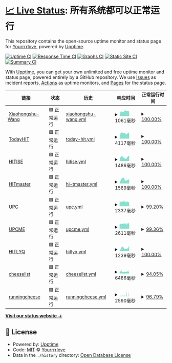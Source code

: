 # [📈 Live Status](https://Yourrrrlove.github.io/upptime): <!--live status--> **所有系统都可以正常运行**

This repository contains the open-source uptime monitor and status page for [Yourrrrlove](https://Yourrrrlove.github.io/upptime), powered by [Upptime](https://github.com/upptime/upptime).

[![Uptime CI](https://github.com/Yourrrrlove/upptime/workflows/Uptime%20CI/badge.svg)](https://github.com/Yourrrrlove/upptime/actions?query=workflow%3A%22Uptime+CI%22)
[![Response Time CI](https://github.com/Yourrrrlove/upptime/workflows/Response%20Time%20CI/badge.svg)](https://github.com/Yourrrrlove/upptime/actions?query=workflow%3A%22Response+Time+CI%22)
[![Graphs CI](https://github.com/Yourrrrlove/upptime/workflows/Graphs%20CI/badge.svg)](https://github.com/Yourrrrlove/upptime/actions?query=workflow%3A%22Graphs+CI%22)
[![Static Site CI](https://github.com/Yourrrrlove/upptime/workflows/Static%20Site%20CI/badge.svg)](https://github.com/Yourrrrlove/upptime/actions?query=workflow%3A%22Static+Site+CI%22)
[![Summary CI](https://github.com/Yourrrrlove/upptime/workflows/Summary%20CI/badge.svg)](https://github.com/Yourrrrlove/upptime/actions?query=workflow%3A%22Summary+CI%22)

With [Upptime](https://upptime.js.org), you can get your own unlimited and free uptime monitor and status page, powered entirely by a GitHub repository. We use [Issues](https://github.com/Yourrrrlove/upptime/issues) as incident reports, [Actions](https://github.com/Yourrrrlove/upptime/actions) as uptime monitors, and [Pages](https://Yourrrrlove.github.io/upptime) for the status page.

<!--start: status pages-->
<!-- This summary is generated by Upptime (https://github.com/upptime/upptime) -->
<!-- Do not edit this manually, your changes will be overwritten -->
<!-- prettier-ignore -->
| 链接 | 状态 | 历史 | 响应时间 | 正常运行时间 |
| --- | ------ | ------- | ------------- | ------ |
| <img alt="" src="https://icons.duckduckgo.com/ip3/www.xiaohongshu.com.ico" height="13"> [Xiaohongshu-Wang](https://www.xiaohongshu.com/user/profile/5d1d9a0400000000160115c6?xhsshare=CopyLink&appuid=64d8c888000000000100dc16&apptime=1691929476) | 🟩 正常运行 | [xiaohongshu-wang.yml](https://github.com/Yourrrrlove/upptime/commits/HEAD/history/xiaohongshu-wang.yml) | <details><summary><img alt="响应时间图像" src="./graphs/xiaohongshu-wang/response-time-week.png" height="20"> 1061毫秒</summary><br><a href="https://Yourrrrlove.github.io/upptime/history/xiaohongshu-wang"><img alt="响应时间 1037" src="https://img.shields.io/endpoint?url=https%3A%2F%2Fraw.githubusercontent.com%2FYourrrrlove%2Fupptime%2FHEAD%2Fapi%2Fxiaohongshu-wang%2Fresponse-time.json"></a><br><a href="https://Yourrrrlove.github.io/upptime/history/xiaohongshu-wang"><img alt="24 小时响应时间 984" src="https://img.shields.io/endpoint?url=https%3A%2F%2Fraw.githubusercontent.com%2FYourrrrlove%2Fupptime%2FHEAD%2Fapi%2Fxiaohongshu-wang%2Fresponse-time-day.json"></a><br><a href="https://Yourrrrlove.github.io/upptime/history/xiaohongshu-wang"><img alt="7 天正常运行时间 1061" src="https://img.shields.io/endpoint?url=https%3A%2F%2Fraw.githubusercontent.com%2FYourrrrlove%2Fupptime%2FHEAD%2Fapi%2Fxiaohongshu-wang%2Fresponse-time-week.json"></a><br><a href="https://Yourrrrlove.github.io/upptime/history/xiaohongshu-wang"><img alt="30天的正常运行时间 1037" src="https://img.shields.io/endpoint?url=https%3A%2F%2Fraw.githubusercontent.com%2FYourrrrlove%2Fupptime%2FHEAD%2Fapi%2Fxiaohongshu-wang%2Fresponse-time-month.json"></a><br><a href="https://Yourrrrlove.github.io/upptime/history/xiaohongshu-wang"><img alt="1年的正常运行时间 1037" src="https://img.shields.io/endpoint?url=https%3A%2F%2Fraw.githubusercontent.com%2FYourrrrlove%2Fupptime%2FHEAD%2Fapi%2Fxiaohongshu-wang%2Fresponse-time-year.json"></a></details> | <details><summary><a href="https://Yourrrrlove.github.io/upptime/history/xiaohongshu-wang">100.00%</a></summary><a href="https://Yourrrrlove.github.io/upptime/history/xiaohongshu-wang"><img alt="正常运行时间 100.00%" src="https://img.shields.io/endpoint?url=https%3A%2F%2Fraw.githubusercontent.com%2FYourrrrlove%2Fupptime%2FHEAD%2Fapi%2Fxiaohongshu-wang%2Fuptime.json"></a><br><a href="https://Yourrrrlove.github.io/upptime/history/xiaohongshu-wang"><img alt="24 小时正常运行时间 100.00%" src="https://img.shields.io/endpoint?url=https%3A%2F%2Fraw.githubusercontent.com%2FYourrrrlove%2Fupptime%2FHEAD%2Fapi%2Fxiaohongshu-wang%2Fuptime-day.json"></a><br><a href="https://Yourrrrlove.github.io/upptime/history/xiaohongshu-wang"><img alt="7 天正常运行时间 100.00%" src="https://img.shields.io/endpoint?url=https%3A%2F%2Fraw.githubusercontent.com%2FYourrrrlove%2Fupptime%2FHEAD%2Fapi%2Fxiaohongshu-wang%2Fuptime-week.json"></a><br><a href="https://Yourrrrlove.github.io/upptime/history/xiaohongshu-wang"><img alt="30天的正常运行时间 100.00%" src="https://img.shields.io/endpoint?url=https%3A%2F%2Fraw.githubusercontent.com%2FYourrrrlove%2Fupptime%2FHEAD%2Fapi%2Fxiaohongshu-wang%2Fuptime-month.json"></a><br><a href="https://Yourrrrlove.github.io/upptime/history/xiaohongshu-wang"><img alt="1年的正常运行时间 100.00%" src="https://img.shields.io/endpoint?url=https%3A%2F%2Fraw.githubusercontent.com%2FYourrrrlove%2Fupptime%2FHEAD%2Fapi%2Fxiaohongshu-wang%2Fuptime-year.json"></a></details>
| <img alt="" src="https://icons.duckduckgo.com/ip3/today.hit.edu.cn.ico" height="13"> [TodayHIT](http://today.hit.edu.cn) | 🟩 正常运行 | [today-hit.yml](https://github.com/Yourrrrlove/upptime/commits/HEAD/history/today-hit.yml) | <details><summary><img alt="响应时间图像" src="./graphs/today-hit/response-time-week.png" height="20"> 4117毫秒</summary><br><a href="https://Yourrrrlove.github.io/upptime/history/today-hit"><img alt="响应时间 4153" src="https://img.shields.io/endpoint?url=https%3A%2F%2Fraw.githubusercontent.com%2FYourrrrlove%2Fupptime%2FHEAD%2Fapi%2Ftoday-hit%2Fresponse-time.json"></a><br><a href="https://Yourrrrlove.github.io/upptime/history/today-hit"><img alt="24 小时响应时间 3711" src="https://img.shields.io/endpoint?url=https%3A%2F%2Fraw.githubusercontent.com%2FYourrrrlove%2Fupptime%2FHEAD%2Fapi%2Ftoday-hit%2Fresponse-time-day.json"></a><br><a href="https://Yourrrrlove.github.io/upptime/history/today-hit"><img alt="7 天正常运行时间 4117" src="https://img.shields.io/endpoint?url=https%3A%2F%2Fraw.githubusercontent.com%2FYourrrrlove%2Fupptime%2FHEAD%2Fapi%2Ftoday-hit%2Fresponse-time-week.json"></a><br><a href="https://Yourrrrlove.github.io/upptime/history/today-hit"><img alt="30天的正常运行时间 4153" src="https://img.shields.io/endpoint?url=https%3A%2F%2Fraw.githubusercontent.com%2FYourrrrlove%2Fupptime%2FHEAD%2Fapi%2Ftoday-hit%2Fresponse-time-month.json"></a><br><a href="https://Yourrrrlove.github.io/upptime/history/today-hit"><img alt="1年的正常运行时间 4153" src="https://img.shields.io/endpoint?url=https%3A%2F%2Fraw.githubusercontent.com%2FYourrrrlove%2Fupptime%2FHEAD%2Fapi%2Ftoday-hit%2Fresponse-time-year.json"></a></details> | <details><summary><a href="https://Yourrrrlove.github.io/upptime/history/today-hit">100.00%</a></summary><a href="https://Yourrrrlove.github.io/upptime/history/today-hit"><img alt="正常运行时间 100.00%" src="https://img.shields.io/endpoint?url=https%3A%2F%2Fraw.githubusercontent.com%2FYourrrrlove%2Fupptime%2FHEAD%2Fapi%2Ftoday-hit%2Fuptime.json"></a><br><a href="https://Yourrrrlove.github.io/upptime/history/today-hit"><img alt="24 小时正常运行时间 100.00%" src="https://img.shields.io/endpoint?url=https%3A%2F%2Fraw.githubusercontent.com%2FYourrrrlove%2Fupptime%2FHEAD%2Fapi%2Ftoday-hit%2Fuptime-day.json"></a><br><a href="https://Yourrrrlove.github.io/upptime/history/today-hit"><img alt="7 天正常运行时间 100.00%" src="https://img.shields.io/endpoint?url=https%3A%2F%2Fraw.githubusercontent.com%2FYourrrrlove%2Fupptime%2FHEAD%2Fapi%2Ftoday-hit%2Fuptime-week.json"></a><br><a href="https://Yourrrrlove.github.io/upptime/history/today-hit"><img alt="30天的正常运行时间 100.00%" src="https://img.shields.io/endpoint?url=https%3A%2F%2Fraw.githubusercontent.com%2FYourrrrlove%2Fupptime%2FHEAD%2Fapi%2Ftoday-hit%2Fuptime-month.json"></a><br><a href="https://Yourrrrlove.github.io/upptime/history/today-hit"><img alt="1年的正常运行时间 100.00%" src="https://img.shields.io/endpoint?url=https%3A%2F%2Fraw.githubusercontent.com%2FYourrrrlove%2Fupptime%2FHEAD%2Fapi%2Ftoday-hit%2Fuptime-year.json"></a></details>
| <img alt="" src="https://icons.duckduckgo.com/ip3/ise.hit.edu.cn.ico" height="13"> [HITISE](http://ise.hit.edu.cn) | 🟩 正常运行 | [hitise.yml](https://github.com/Yourrrrlove/upptime/commits/HEAD/history/hitise.yml) | <details><summary><img alt="响应时间图像" src="./graphs/hitise/response-time-week.png" height="20"> 1486毫秒</summary><br><a href="https://Yourrrrlove.github.io/upptime/history/hitise"><img alt="响应时间 1544" src="https://img.shields.io/endpoint?url=https%3A%2F%2Fraw.githubusercontent.com%2FYourrrrlove%2Fupptime%2FHEAD%2Fapi%2Fhitise%2Fresponse-time.json"></a><br><a href="https://Yourrrrlove.github.io/upptime/history/hitise"><img alt="24 小时响应时间 2009" src="https://img.shields.io/endpoint?url=https%3A%2F%2Fraw.githubusercontent.com%2FYourrrrlove%2Fupptime%2FHEAD%2Fapi%2Fhitise%2Fresponse-time-day.json"></a><br><a href="https://Yourrrrlove.github.io/upptime/history/hitise"><img alt="7 天正常运行时间 1486" src="https://img.shields.io/endpoint?url=https%3A%2F%2Fraw.githubusercontent.com%2FYourrrrlove%2Fupptime%2FHEAD%2Fapi%2Fhitise%2Fresponse-time-week.json"></a><br><a href="https://Yourrrrlove.github.io/upptime/history/hitise"><img alt="30天的正常运行时间 1544" src="https://img.shields.io/endpoint?url=https%3A%2F%2Fraw.githubusercontent.com%2FYourrrrlove%2Fupptime%2FHEAD%2Fapi%2Fhitise%2Fresponse-time-month.json"></a><br><a href="https://Yourrrrlove.github.io/upptime/history/hitise"><img alt="1年的正常运行时间 1544" src="https://img.shields.io/endpoint?url=https%3A%2F%2Fraw.githubusercontent.com%2FYourrrrlove%2Fupptime%2FHEAD%2Fapi%2Fhitise%2Fresponse-time-year.json"></a></details> | <details><summary><a href="https://Yourrrrlove.github.io/upptime/history/hitise">100.00%</a></summary><a href="https://Yourrrrlove.github.io/upptime/history/hitise"><img alt="正常运行时间 100.00%" src="https://img.shields.io/endpoint?url=https%3A%2F%2Fraw.githubusercontent.com%2FYourrrrlove%2Fupptime%2FHEAD%2Fapi%2Fhitise%2Fuptime.json"></a><br><a href="https://Yourrrrlove.github.io/upptime/history/hitise"><img alt="24 小时正常运行时间 100.00%" src="https://img.shields.io/endpoint?url=https%3A%2F%2Fraw.githubusercontent.com%2FYourrrrlove%2Fupptime%2FHEAD%2Fapi%2Fhitise%2Fuptime-day.json"></a><br><a href="https://Yourrrrlove.github.io/upptime/history/hitise"><img alt="7 天正常运行时间 100.00%" src="https://img.shields.io/endpoint?url=https%3A%2F%2Fraw.githubusercontent.com%2FYourrrrlove%2Fupptime%2FHEAD%2Fapi%2Fhitise%2Fuptime-week.json"></a><br><a href="https://Yourrrrlove.github.io/upptime/history/hitise"><img alt="30天的正常运行时间 100.00%" src="https://img.shields.io/endpoint?url=https%3A%2F%2Fraw.githubusercontent.com%2FYourrrrlove%2Fupptime%2FHEAD%2Fapi%2Fhitise%2Fuptime-month.json"></a><br><a href="https://Yourrrrlove.github.io/upptime/history/hitise"><img alt="1年的正常运行时间 100.00%" src="https://img.shields.io/endpoint?url=https%3A%2F%2Fraw.githubusercontent.com%2FYourrrrlove%2Fupptime%2FHEAD%2Fapi%2Fhitise%2Fuptime-year.json"></a></details>
| <img alt="" src="https://icons.duckduckgo.com/ip3/hitgs.hit.edu.cn.ico" height="13"> [HITmaster](http://hitgs.hit.edu.cn/) | 🟩 正常运行 | [hi-tmaster.yml](https://github.com/Yourrrrlove/upptime/commits/HEAD/history/hi-tmaster.yml) | <details><summary><img alt="响应时间图像" src="./graphs/hi-tmaster/response-time-week.png" height="20"> 1569毫秒</summary><br><a href="https://Yourrrrlove.github.io/upptime/history/hi-tmaster"><img alt="响应时间 1762" src="https://img.shields.io/endpoint?url=https%3A%2F%2Fraw.githubusercontent.com%2FYourrrrlove%2Fupptime%2FHEAD%2Fapi%2Fhi-tmaster%2Fresponse-time.json"></a><br><a href="https://Yourrrrlove.github.io/upptime/history/hi-tmaster"><img alt="24 小时响应时间 1691" src="https://img.shields.io/endpoint?url=https%3A%2F%2Fraw.githubusercontent.com%2FYourrrrlove%2Fupptime%2FHEAD%2Fapi%2Fhi-tmaster%2Fresponse-time-day.json"></a><br><a href="https://Yourrrrlove.github.io/upptime/history/hi-tmaster"><img alt="7 天正常运行时间 1569" src="https://img.shields.io/endpoint?url=https%3A%2F%2Fraw.githubusercontent.com%2FYourrrrlove%2Fupptime%2FHEAD%2Fapi%2Fhi-tmaster%2Fresponse-time-week.json"></a><br><a href="https://Yourrrrlove.github.io/upptime/history/hi-tmaster"><img alt="30天的正常运行时间 1762" src="https://img.shields.io/endpoint?url=https%3A%2F%2Fraw.githubusercontent.com%2FYourrrrlove%2Fupptime%2FHEAD%2Fapi%2Fhi-tmaster%2Fresponse-time-month.json"></a><br><a href="https://Yourrrrlove.github.io/upptime/history/hi-tmaster"><img alt="1年的正常运行时间 1762" src="https://img.shields.io/endpoint?url=https%3A%2F%2Fraw.githubusercontent.com%2FYourrrrlove%2Fupptime%2FHEAD%2Fapi%2Fhi-tmaster%2Fresponse-time-year.json"></a></details> | <details><summary><a href="https://Yourrrrlove.github.io/upptime/history/hi-tmaster">100.00%</a></summary><a href="https://Yourrrrlove.github.io/upptime/history/hi-tmaster"><img alt="正常运行时间 100.00%" src="https://img.shields.io/endpoint?url=https%3A%2F%2Fraw.githubusercontent.com%2FYourrrrlove%2Fupptime%2FHEAD%2Fapi%2Fhi-tmaster%2Fuptime.json"></a><br><a href="https://Yourrrrlove.github.io/upptime/history/hi-tmaster"><img alt="24 小时正常运行时间 100.00%" src="https://img.shields.io/endpoint?url=https%3A%2F%2Fraw.githubusercontent.com%2FYourrrrlove%2Fupptime%2FHEAD%2Fapi%2Fhi-tmaster%2Fuptime-day.json"></a><br><a href="https://Yourrrrlove.github.io/upptime/history/hi-tmaster"><img alt="7 天正常运行时间 100.00%" src="https://img.shields.io/endpoint?url=https%3A%2F%2Fraw.githubusercontent.com%2FYourrrrlove%2Fupptime%2FHEAD%2Fapi%2Fhi-tmaster%2Fuptime-week.json"></a><br><a href="https://Yourrrrlove.github.io/upptime/history/hi-tmaster"><img alt="30天的正常运行时间 100.00%" src="https://img.shields.io/endpoint?url=https%3A%2F%2Fraw.githubusercontent.com%2FYourrrrlove%2Fupptime%2FHEAD%2Fapi%2Fhi-tmaster%2Fuptime-month.json"></a><br><a href="https://Yourrrrlove.github.io/upptime/history/hi-tmaster"><img alt="1年的正常运行时间 100.00%" src="https://img.shields.io/endpoint?url=https%3A%2F%2Fraw.githubusercontent.com%2FYourrrrlove%2Fupptime%2FHEAD%2Fapi%2Fhi-tmaster%2Fuptime-year.json"></a></details>
| <img alt="" src="https://icons.duckduckgo.com/ip3/www.upc.edu.cn.ico" height="13"> [UPC](https://www.upc.edu.cn/) | 🟩 正常运行 | [upc.yml](https://github.com/Yourrrrlove/upptime/commits/HEAD/history/upc.yml) | <details><summary><img alt="响应时间图像" src="./graphs/upc/response-time-week.png" height="20"> 2337毫秒</summary><br><a href="https://Yourrrrlove.github.io/upptime/history/upc"><img alt="响应时间 2335" src="https://img.shields.io/endpoint?url=https%3A%2F%2Fraw.githubusercontent.com%2FYourrrrlove%2Fupptime%2FHEAD%2Fapi%2Fupc%2Fresponse-time.json"></a><br><a href="https://Yourrrrlove.github.io/upptime/history/upc"><img alt="24 小时响应时间 2121" src="https://img.shields.io/endpoint?url=https%3A%2F%2Fraw.githubusercontent.com%2FYourrrrlove%2Fupptime%2FHEAD%2Fapi%2Fupc%2Fresponse-time-day.json"></a><br><a href="https://Yourrrrlove.github.io/upptime/history/upc"><img alt="7 天正常运行时间 2337" src="https://img.shields.io/endpoint?url=https%3A%2F%2Fraw.githubusercontent.com%2FYourrrrlove%2Fupptime%2FHEAD%2Fapi%2Fupc%2Fresponse-time-week.json"></a><br><a href="https://Yourrrrlove.github.io/upptime/history/upc"><img alt="30天的正常运行时间 2335" src="https://img.shields.io/endpoint?url=https%3A%2F%2Fraw.githubusercontent.com%2FYourrrrlove%2Fupptime%2FHEAD%2Fapi%2Fupc%2Fresponse-time-month.json"></a><br><a href="https://Yourrrrlove.github.io/upptime/history/upc"><img alt="1年的正常运行时间 2335" src="https://img.shields.io/endpoint?url=https%3A%2F%2Fraw.githubusercontent.com%2FYourrrrlove%2Fupptime%2FHEAD%2Fapi%2Fupc%2Fresponse-time-year.json"></a></details> | <details><summary><a href="https://Yourrrrlove.github.io/upptime/history/upc">99.20%</a></summary><a href="https://Yourrrrlove.github.io/upptime/history/upc"><img alt="正常运行时间 99.30%" src="https://img.shields.io/endpoint?url=https%3A%2F%2Fraw.githubusercontent.com%2FYourrrrlove%2Fupptime%2FHEAD%2Fapi%2Fupc%2Fuptime.json"></a><br><a href="https://Yourrrrlove.github.io/upptime/history/upc"><img alt="24 小时正常运行时间 100.00%" src="https://img.shields.io/endpoint?url=https%3A%2F%2Fraw.githubusercontent.com%2FYourrrrlove%2Fupptime%2FHEAD%2Fapi%2Fupc%2Fuptime-day.json"></a><br><a href="https://Yourrrrlove.github.io/upptime/history/upc"><img alt="7 天正常运行时间 99.20%" src="https://img.shields.io/endpoint?url=https%3A%2F%2Fraw.githubusercontent.com%2FYourrrrlove%2Fupptime%2FHEAD%2Fapi%2Fupc%2Fuptime-week.json"></a><br><a href="https://Yourrrrlove.github.io/upptime/history/upc"><img alt="30天的正常运行时间 99.30%" src="https://img.shields.io/endpoint?url=https%3A%2F%2Fraw.githubusercontent.com%2FYourrrrlove%2Fupptime%2FHEAD%2Fapi%2Fupc%2Fuptime-month.json"></a><br><a href="https://Yourrrrlove.github.io/upptime/history/upc"><img alt="1年的正常运行时间 99.30%" src="https://img.shields.io/endpoint?url=https%3A%2F%2Fraw.githubusercontent.com%2FYourrrrlove%2Fupptime%2FHEAD%2Fapi%2Fupc%2Fuptime-year.json"></a></details>
| <img alt="" src="https://icons.duckduckgo.com/ip3/medwww.upc.edu.cn.ico" height="13"> [UPCME](http://medwww.upc.edu.cn) | 🟩 正常运行 | [upcme.yml](https://github.com/Yourrrrlove/upptime/commits/HEAD/history/upcme.yml) | <details><summary><img alt="响应时间图像" src="./graphs/upcme/response-time-week.png" height="20"> 2611毫秒</summary><br><a href="https://Yourrrrlove.github.io/upptime/history/upcme"><img alt="响应时间 2623" src="https://img.shields.io/endpoint?url=https%3A%2F%2Fraw.githubusercontent.com%2FYourrrrlove%2Fupptime%2FHEAD%2Fapi%2Fupcme%2Fresponse-time.json"></a><br><a href="https://Yourrrrlove.github.io/upptime/history/upcme"><img alt="24 小时响应时间 2621" src="https://img.shields.io/endpoint?url=https%3A%2F%2Fraw.githubusercontent.com%2FYourrrrlove%2Fupptime%2FHEAD%2Fapi%2Fupcme%2Fresponse-time-day.json"></a><br><a href="https://Yourrrrlove.github.io/upptime/history/upcme"><img alt="7 天正常运行时间 2611" src="https://img.shields.io/endpoint?url=https%3A%2F%2Fraw.githubusercontent.com%2FYourrrrlove%2Fupptime%2FHEAD%2Fapi%2Fupcme%2Fresponse-time-week.json"></a><br><a href="https://Yourrrrlove.github.io/upptime/history/upcme"><img alt="30天的正常运行时间 2623" src="https://img.shields.io/endpoint?url=https%3A%2F%2Fraw.githubusercontent.com%2FYourrrrlove%2Fupptime%2FHEAD%2Fapi%2Fupcme%2Fresponse-time-month.json"></a><br><a href="https://Yourrrrlove.github.io/upptime/history/upcme"><img alt="1年的正常运行时间 2623" src="https://img.shields.io/endpoint?url=https%3A%2F%2Fraw.githubusercontent.com%2FYourrrrlove%2Fupptime%2FHEAD%2Fapi%2Fupcme%2Fresponse-time-year.json"></a></details> | <details><summary><a href="https://Yourrrrlove.github.io/upptime/history/upcme">99.36%</a></summary><a href="https://Yourrrrlove.github.io/upptime/history/upcme"><img alt="正常运行时间 99.40%" src="https://img.shields.io/endpoint?url=https%3A%2F%2Fraw.githubusercontent.com%2FYourrrrlove%2Fupptime%2FHEAD%2Fapi%2Fupcme%2Fuptime.json"></a><br><a href="https://Yourrrrlove.github.io/upptime/history/upcme"><img alt="24 小时正常运行时间 100.00%" src="https://img.shields.io/endpoint?url=https%3A%2F%2Fraw.githubusercontent.com%2FYourrrrlove%2Fupptime%2FHEAD%2Fapi%2Fupcme%2Fuptime-day.json"></a><br><a href="https://Yourrrrlove.github.io/upptime/history/upcme"><img alt="7 天正常运行时间 99.36%" src="https://img.shields.io/endpoint?url=https%3A%2F%2Fraw.githubusercontent.com%2FYourrrrlove%2Fupptime%2FHEAD%2Fapi%2Fupcme%2Fuptime-week.json"></a><br><a href="https://Yourrrrlove.github.io/upptime/history/upcme"><img alt="30天的正常运行时间 99.40%" src="https://img.shields.io/endpoint?url=https%3A%2F%2Fraw.githubusercontent.com%2FYourrrrlove%2Fupptime%2FHEAD%2Fapi%2Fupcme%2Fuptime-month.json"></a><br><a href="https://Yourrrrlove.github.io/upptime/history/upcme"><img alt="1年的正常运行时间 99.40%" src="https://img.shields.io/endpoint?url=https%3A%2F%2Fraw.githubusercontent.com%2FYourrrrlove%2Fupptime%2FHEAD%2Fapi%2Fupcme%2Fuptime-year.json"></a></details>
| <img alt="" src="https://icons.duckduckgo.com/ip3/homepage.hit.edu.cn.ico" height="13"> [HITLYQ](http://homepage.hit.edu.cn/liyongqiang) | 🟩 正常运行 | [hitlyq.yml](https://github.com/Yourrrrlove/upptime/commits/HEAD/history/hitlyq.yml) | <details><summary><img alt="响应时间图像" src="./graphs/hitlyq/response-time-week.png" height="20"> 1239毫秒</summary><br><a href="https://Yourrrrlove.github.io/upptime/history/hitlyq"><img alt="响应时间 1325" src="https://img.shields.io/endpoint?url=https%3A%2F%2Fraw.githubusercontent.com%2FYourrrrlove%2Fupptime%2FHEAD%2Fapi%2Fhitlyq%2Fresponse-time.json"></a><br><a href="https://Yourrrrlove.github.io/upptime/history/hitlyq"><img alt="24 小时响应时间 2019" src="https://img.shields.io/endpoint?url=https%3A%2F%2Fraw.githubusercontent.com%2FYourrrrlove%2Fupptime%2FHEAD%2Fapi%2Fhitlyq%2Fresponse-time-day.json"></a><br><a href="https://Yourrrrlove.github.io/upptime/history/hitlyq"><img alt="7 天正常运行时间 1239" src="https://img.shields.io/endpoint?url=https%3A%2F%2Fraw.githubusercontent.com%2FYourrrrlove%2Fupptime%2FHEAD%2Fapi%2Fhitlyq%2Fresponse-time-week.json"></a><br><a href="https://Yourrrrlove.github.io/upptime/history/hitlyq"><img alt="30天的正常运行时间 1325" src="https://img.shields.io/endpoint?url=https%3A%2F%2Fraw.githubusercontent.com%2FYourrrrlove%2Fupptime%2FHEAD%2Fapi%2Fhitlyq%2Fresponse-time-month.json"></a><br><a href="https://Yourrrrlove.github.io/upptime/history/hitlyq"><img alt="1年的正常运行时间 1325" src="https://img.shields.io/endpoint?url=https%3A%2F%2Fraw.githubusercontent.com%2FYourrrrlove%2Fupptime%2FHEAD%2Fapi%2Fhitlyq%2Fresponse-time-year.json"></a></details> | <details><summary><a href="https://Yourrrrlove.github.io/upptime/history/hitlyq">100.00%</a></summary><a href="https://Yourrrrlove.github.io/upptime/history/hitlyq"><img alt="正常运行时间 99.90%" src="https://img.shields.io/endpoint?url=https%3A%2F%2Fraw.githubusercontent.com%2FYourrrrlove%2Fupptime%2FHEAD%2Fapi%2Fhitlyq%2Fuptime.json"></a><br><a href="https://Yourrrrlove.github.io/upptime/history/hitlyq"><img alt="24 小时正常运行时间 100.00%" src="https://img.shields.io/endpoint?url=https%3A%2F%2Fraw.githubusercontent.com%2FYourrrrlove%2Fupptime%2FHEAD%2Fapi%2Fhitlyq%2Fuptime-day.json"></a><br><a href="https://Yourrrrlove.github.io/upptime/history/hitlyq"><img alt="7 天正常运行时间 100.00%" src="https://img.shields.io/endpoint?url=https%3A%2F%2Fraw.githubusercontent.com%2FYourrrrlove%2Fupptime%2FHEAD%2Fapi%2Fhitlyq%2Fuptime-week.json"></a><br><a href="https://Yourrrrlove.github.io/upptime/history/hitlyq"><img alt="30天的正常运行时间 99.90%" src="https://img.shields.io/endpoint?url=https%3A%2F%2Fraw.githubusercontent.com%2FYourrrrlove%2Fupptime%2FHEAD%2Fapi%2Fhitlyq%2Fuptime-month.json"></a><br><a href="https://Yourrrrlove.github.io/upptime/history/hitlyq"><img alt="1年的正常运行时间 99.90%" src="https://img.shields.io/endpoint?url=https%3A%2F%2Fraw.githubusercontent.com%2FYourrrrlove%2Fupptime%2FHEAD%2Fapi%2Fhitlyq%2Fuptime-year.json"></a></details>
| <img alt="" src="https://icons.duckduckgo.com/ip3/www.runningcheese.com.ico" height="13"> [cheeselist](https://www.runningcheese.com/aaa) | 🟩 正常运行 | [cheeselist.yml](https://github.com/Yourrrrlove/upptime/commits/HEAD/history/cheeselist.yml) | <details><summary><img alt="响应时间图像" src="./graphs/cheeselist/response-time-week.png" height="20"> 6486毫秒</summary><br><a href="https://Yourrrrlove.github.io/upptime/history/cheeselist"><img alt="响应时间 6732" src="https://img.shields.io/endpoint?url=https%3A%2F%2Fraw.githubusercontent.com%2FYourrrrlove%2Fupptime%2FHEAD%2Fapi%2Fcheeselist%2Fresponse-time.json"></a><br><a href="https://Yourrrrlove.github.io/upptime/history/cheeselist"><img alt="24 小时响应时间 8469" src="https://img.shields.io/endpoint?url=https%3A%2F%2Fraw.githubusercontent.com%2FYourrrrlove%2Fupptime%2FHEAD%2Fapi%2Fcheeselist%2Fresponse-time-day.json"></a><br><a href="https://Yourrrrlove.github.io/upptime/history/cheeselist"><img alt="7 天正常运行时间 6486" src="https://img.shields.io/endpoint?url=https%3A%2F%2Fraw.githubusercontent.com%2FYourrrrlove%2Fupptime%2FHEAD%2Fapi%2Fcheeselist%2Fresponse-time-week.json"></a><br><a href="https://Yourrrrlove.github.io/upptime/history/cheeselist"><img alt="30天的正常运行时间 6732" src="https://img.shields.io/endpoint?url=https%3A%2F%2Fraw.githubusercontent.com%2FYourrrrlove%2Fupptime%2FHEAD%2Fapi%2Fcheeselist%2Fresponse-time-month.json"></a><br><a href="https://Yourrrrlove.github.io/upptime/history/cheeselist"><img alt="1年的正常运行时间 6732" src="https://img.shields.io/endpoint?url=https%3A%2F%2Fraw.githubusercontent.com%2FYourrrrlove%2Fupptime%2FHEAD%2Fapi%2Fcheeselist%2Fresponse-time-year.json"></a></details> | <details><summary><a href="https://Yourrrrlove.github.io/upptime/history/cheeselist">94.05%</a></summary><a href="https://Yourrrrlove.github.io/upptime/history/cheeselist"><img alt="正常运行时间 92.53%" src="https://img.shields.io/endpoint?url=https%3A%2F%2Fraw.githubusercontent.com%2FYourrrrlove%2Fupptime%2FHEAD%2Fapi%2Fcheeselist%2Fuptime.json"></a><br><a href="https://Yourrrrlove.github.io/upptime/history/cheeselist"><img alt="24 小时正常运行时间 94.10%" src="https://img.shields.io/endpoint?url=https%3A%2F%2Fraw.githubusercontent.com%2FYourrrrlove%2Fupptime%2FHEAD%2Fapi%2Fcheeselist%2Fuptime-day.json"></a><br><a href="https://Yourrrrlove.github.io/upptime/history/cheeselist"><img alt="7 天正常运行时间 94.05%" src="https://img.shields.io/endpoint?url=https%3A%2F%2Fraw.githubusercontent.com%2FYourrrrlove%2Fupptime%2FHEAD%2Fapi%2Fcheeselist%2Fuptime-week.json"></a><br><a href="https://Yourrrrlove.github.io/upptime/history/cheeselist"><img alt="30天的正常运行时间 92.53%" src="https://img.shields.io/endpoint?url=https%3A%2F%2Fraw.githubusercontent.com%2FYourrrrlove%2Fupptime%2FHEAD%2Fapi%2Fcheeselist%2Fuptime-month.json"></a><br><a href="https://Yourrrrlove.github.io/upptime/history/cheeselist"><img alt="1年的正常运行时间 92.53%" src="https://img.shields.io/endpoint?url=https%3A%2F%2Fraw.githubusercontent.com%2FYourrrrlove%2Fupptime%2FHEAD%2Fapi%2Fcheeselist%2Fuptime-year.json"></a></details>
| <img alt="" src="https://icons.duckduckgo.com/ip3/www.runningcheese.com.ico" height="13"> [runningcheese](https://www.runningcheese.com) | 🟩 正常运行 | [runningcheese.yml](https://github.com/Yourrrrlove/upptime/commits/HEAD/history/runningcheese.yml) | <details><summary><img alt="响应时间图像" src="./graphs/runningcheese/response-time-week.png" height="20"> 2590毫秒</summary><br><a href="https://Yourrrrlove.github.io/upptime/history/runningcheese"><img alt="响应时间 3225" src="https://img.shields.io/endpoint?url=https%3A%2F%2Fraw.githubusercontent.com%2FYourrrrlove%2Fupptime%2FHEAD%2Fapi%2Frunningcheese%2Fresponse-time.json"></a><br><a href="https://Yourrrrlove.github.io/upptime/history/runningcheese"><img alt="24 小时响应时间 2027" src="https://img.shields.io/endpoint?url=https%3A%2F%2Fraw.githubusercontent.com%2FYourrrrlove%2Fupptime%2FHEAD%2Fapi%2Frunningcheese%2Fresponse-time-day.json"></a><br><a href="https://Yourrrrlove.github.io/upptime/history/runningcheese"><img alt="7 天正常运行时间 2590" src="https://img.shields.io/endpoint?url=https%3A%2F%2Fraw.githubusercontent.com%2FYourrrrlove%2Fupptime%2FHEAD%2Fapi%2Frunningcheese%2Fresponse-time-week.json"></a><br><a href="https://Yourrrrlove.github.io/upptime/history/runningcheese"><img alt="30天的正常运行时间 3225" src="https://img.shields.io/endpoint?url=https%3A%2F%2Fraw.githubusercontent.com%2FYourrrrlove%2Fupptime%2FHEAD%2Fapi%2Frunningcheese%2Fresponse-time-month.json"></a><br><a href="https://Yourrrrlove.github.io/upptime/history/runningcheese"><img alt="1年的正常运行时间 3225" src="https://img.shields.io/endpoint?url=https%3A%2F%2Fraw.githubusercontent.com%2FYourrrrlove%2Fupptime%2FHEAD%2Fapi%2Frunningcheese%2Fresponse-time-year.json"></a></details> | <details><summary><a href="https://Yourrrrlove.github.io/upptime/history/runningcheese">96.79%</a></summary><a href="https://Yourrrrlove.github.io/upptime/history/runningcheese"><img alt="正常运行时间 96.47%" src="https://img.shields.io/endpoint?url=https%3A%2F%2Fraw.githubusercontent.com%2FYourrrrlove%2Fupptime%2FHEAD%2Fapi%2Frunningcheese%2Fuptime.json"></a><br><a href="https://Yourrrrlove.github.io/upptime/history/runningcheese"><img alt="24 小时正常运行时间 94.67%" src="https://img.shields.io/endpoint?url=https%3A%2F%2Fraw.githubusercontent.com%2FYourrrrlove%2Fupptime%2FHEAD%2Fapi%2Frunningcheese%2Fuptime-day.json"></a><br><a href="https://Yourrrrlove.github.io/upptime/history/runningcheese"><img alt="7 天正常运行时间 96.79%" src="https://img.shields.io/endpoint?url=https%3A%2F%2Fraw.githubusercontent.com%2FYourrrrlove%2Fupptime%2FHEAD%2Fapi%2Frunningcheese%2Fuptime-week.json"></a><br><a href="https://Yourrrrlove.github.io/upptime/history/runningcheese"><img alt="30天的正常运行时间 96.47%" src="https://img.shields.io/endpoint?url=https%3A%2F%2Fraw.githubusercontent.com%2FYourrrrlove%2Fupptime%2FHEAD%2Fapi%2Frunningcheese%2Fuptime-month.json"></a><br><a href="https://Yourrrrlove.github.io/upptime/history/runningcheese"><img alt="1年的正常运行时间 96.47%" src="https://img.shields.io/endpoint?url=https%3A%2F%2Fraw.githubusercontent.com%2FYourrrrlove%2Fupptime%2FHEAD%2Fapi%2Frunningcheese%2Fuptime-year.json"></a></details>

<!--end: status pages-->

[**Visit our status website →**](https://Yourrrrlove.github.io/upptime)

## 📄 License

- Powered by: [Upptime](https://github.com/upptime/upptime)
- Code: [MIT](./LICENSE) © [Yourrrrlove](https://Yourrrrlove.github.io/upptime)
- Data in the `./history` directory: [Open Database License](https://opendatacommons.org/licenses/odbl/1-0/)
